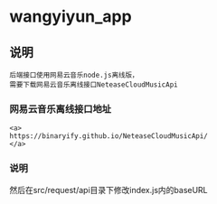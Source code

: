 # wangyiyun_app

## 说明
```
后端接口使用网易云音乐node.js离线版，
需要下载网易云音乐离线接口NeteaseCloudMusicApi
```

### 网易云音乐离线接口地址
```
<a>
https://binaryify.github.io/NeteaseCloudMusicApi/
</a>
```

### 说明
然后在src/request/api目录下修改index.js内的baseURL
